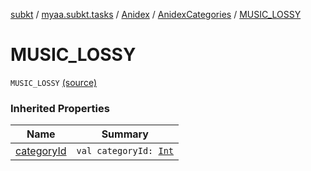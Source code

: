 [subkt](../../../index.md) / [myaa.subkt.tasks](../../index.md) / [Anidex](../index.md) / [AnidexCategories](index.md) / [MUSIC_LOSSY](./-m-u-s-i-c_-l-o-s-s-y.md)

# MUSIC_LOSSY

`MUSIC_LOSSY` [(source)](https://github.com/Myaamori/SubKt/blob/0.1.13/src/main/kotlin/myaa/subkt/tasks/tasks.kt#L1053)

### Inherited Properties

| Name | Summary |
|---|---|
| [categoryId](category-id.md) | `val categoryId: `[`Int`](https://kotlinlang.org/api/latest/jvm/stdlib/kotlin/-int/index.html) |
